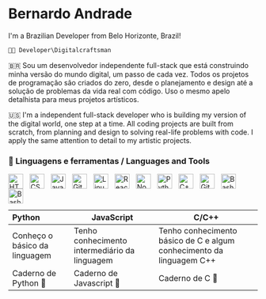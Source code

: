 # Bernardo Andrade

I'm a Brazilian Developer from Belo Horizonte, Brazil! 

```c
✋🏽 Developer\Digitalcraftsman
```

🇧🇷 Sou um desenvolvedor independente full-stack que está construindo minha versão do mundo digital, um passo de cada vez. Todos os projetos de programação são criados do zero, desde o planejamento e design até a solução de problemas da vida real com código. Uso o mesmo apelo detalhista para meus projetos artísticos. 

🇺🇸 I'm a independent full-stack developer who is building my version of the digital world, one step at a time. All coding projects are built from scratch, from planning and design to solving real-life problems with code. I apply the same attention to detail to my artistic projects.

### 🧰 Linguagens e ferramentas / Languages and Tools

<img align="left" alt="HTML" width="30px" style="padding-right:10px;" src="https://cdn.jsdelivr.net/gh/devicons/devicon/icons/html5/html5-plain.svg" />

<img align="left" alt="CSS" width="30px" style="padding-right:10px;" src="https://cdn.jsdelivr.net/gh/devicons/devicon/icons/css3/css3-plain.svg" />
<img align="left" alt="JavaScript" width="30px" style="padding-right:10px;" src="https://cdn.jsdelivr.net/gh/devicons/devicon/icons/javascript/javascript-plain.svg" />
<img align="left" alt="Git" width="30px" style="padding-right:10px;" src="https://cdn.jsdelivr.net/gh/devicons/devicon/icons/git/git-original.svg" />
<img align="left" alt="Linux" width="30px" style="padding-right:10px;" src="https://cdn.jsdelivr.net/gh/devicons/devicon/icons/linux/linux-original.svg" />
<img align="left" alt="React" width="30px" style="padding-right:10px;" src="https://cdn.jsdelivr.net/gh/devicons/devicon/icons/react/react-original.svg" />
<img align="left" alt="NodeJS" width="30px" style="padding-right:10px;" src="https://cdn.jsdelivr.net/gh/devicons/devicon/icons/nodejs/nodejs-original.svg" />
<img align="left" alt="Python" width="30px" style="padding-right:10px;" src="https://cdn.jsdelivr.net/gh/devicons/devicon/icons/python/python-plain.svg" />
<img align="left" alt="C++" width="30px" style="padding-right:10px;" src="https://cdn.jsdelivr.net/gh/devicons/devicon/icons/c/c-original.svg" />
<img align="left" alt="GitHub" width="30px" style="padding-right:10px;" src="https://cdn.jsdelivr.net/gh/devicons/devicon/icons/mongodb/mongodb-original-wordmark.svg" />
<img align="left" alt="Bash" width="30px" style="padding-right:10px;" src="https://cdn.jsdelivr.net/gh/devicons/devicon/icons/cplusplus/cplusplus-original.svg" />
<br />
<img align="left" alt="Bash" width="30px" style="padding-right:10px;" src="https://cdn.jsdelivr.net/gh/devicons/devicon/icons/bash/bash-original.svg" />
<br />

# 

| Python                        | JavaScript                                    | C/C++                                                                |
|:----------------------------- | --------------------------------------------- | -------------------------------------------------------------------- |
| Conheço o básico da linguagem | Tenho conhecimento intermediário da linguagem | Tenho conhecimento básico de C e algum conhecimento da linguagem C++ |
| Caderno de Python 📁          | Caderno de Javascript 📁                      | Caderno de C 📁                                                      |


